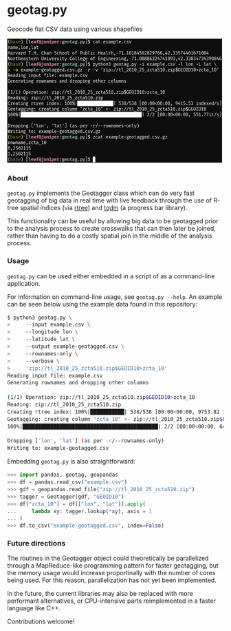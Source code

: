 # geotag.py

Geocode flat CSV data using various shapefiles

![screenshot](screenshot.png)

### About

`geotag.py` implements the Geotagger class which can do very fast geotagging of big data in real time with live feedback through the use of R-tree spatial indices (via [rtree](https://toblerity.org/rtree/)) and [tqdm](https://tqdm.github.io/) (a progress bar library).

This functionality can be useful by allowing big data to be geotagged prior to the analysis process to create crosswalks that can then later be joined, rather than having to do a costly spatial join in the middle of the analysis process.

### Usage

`geotag.py` can be used either embedded in a script of as a command-line application.

For information on command-line usage, see `geotag.py --help`. An example can be seen below using the example data found in this repository:

```bash
$ python3 geotag.py \
>     --input example.csv \
>     --longitude lon \
>     --latitude lat \
>     --output example-geotagged.csv \
>     --rownames-only \
>     --verbose \
>     'zip://tl_2010_25_zcta510.zip$GEOID10>zcta_10'
Reading input file: example.csv
Generating rownames and dropping other columns

(1/1) Operation: zip://tl_2010_25_zcta510.zip$GEOID10>zcta_10
Reading: zip://tl_2010_25_zcta510.zip
Creating rtree index: 100%|███████████| 538/538 [00:00<00:00, 9753.82 indexed/s]
Geotagging: creating column "zcta_10" <- zip://tl_2010_25_zcta510.zip$GEOID10
100%|████████████████████████████████████████████| 2/2 [00:00<00:00, 640.30it/s]

Dropping ['lon', 'lat'] (as per -r/--rownames-only)
Writing to: example-geotagged.csv
```

Embedding `geotag.py` is also straightforward:

```python
>>> import pandas, geotag, geopandas
>>> df = pandas.read_csv("example.csv")
>>> gdf = geopandas.read_file("zip://tl_2010_25_zcta510.zip")
>>> tagger = Geotagger(gdf, "GEOID10")
>>> df["zcta_10"] = df[["lon", "lat"]].apply(
...     lambda xy: tagger.lookup(*xy), axis = 1
... )
>>> df.to_csv("example-geotagged.csv", index=False)
```

### Future directions

The routines in the Geotagger object could theoretically be parallelized through a MapReduce-like programming pattern for faster geotagging, but the memory usage would increase proportinally with the number of cores being used. For this reason, parallelization has not yet been implemented.

In the future, the current libraries may also be replaced with more performant alternatives, or CPU-intensive parts reimplemented in a faster language like C++.

Contributions welcome!